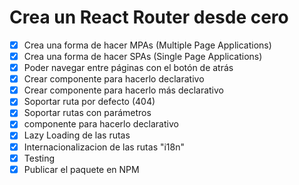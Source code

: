 # Crea un React Router desde cero

- [x] Crea una forma de hacer MPAs (Multiple Page Applications)
- [x] Crea una forma de hacer SPAs (Single Page Applications)
- [x] Poder navegar entre páginas con el botón de atrás
- [x] Crear componente <Link /> para hacerlo declarativo
- [x] Crear componente <Router /> para hacerlo más declarativo
- [x] Soportar ruta por defecto (404)
- [x] Soportar rutas con parámetros
- [x] componente <Route /> para hacerlo declarativo
- [x] Lazy Loading de las rutas
- [x] Internacionalizacion de las rutas "i18n"
- [x] Testing
- [x] Publicar el paquete en NPM